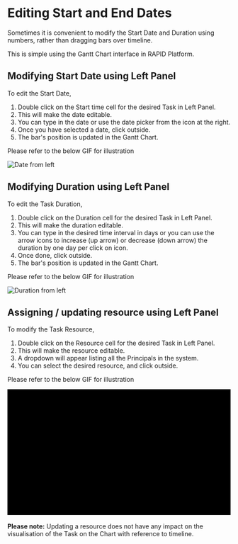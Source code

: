 # Editing Start and End Dates

Sometimes it is convenient to modify the Start Date and Duration using numbers, rather than dragging bars over timeline.

This is simple using the Gantt Chart interface in RAPID Platform.

## Modifying Start Date using Left Panel

To edit the Start Date,

1. Double click on the Start time cell for the desired Task in Left Panel.
2. This will make the date editable.
3. You can type in the date or use the date picker from the icon at the right.
4. Once you have selected a date, click outside.
5. The bar's position is updated in the Gantt Chart.

Please refer to the below GIF for illustration

![Date from left](changing-date.gif)

## Modifying Duration using Left Panel

To edit the Task Duration,

1. Double click on the Duration cell for the desired Task in Left Panel.
2. This will make the duration editable.
3. You can type in the desired time interval in days or you can use the arrow icons to increase (up arrow) or decrease (down arrow) the duration by one day per click on icon.
4. Once done, click outside.
5. The bar's position is updated in the Gantt Chart.

Please refer to the below GIF for illustration

![Duration from left](changing-duration.gif)

## Assigning / updating resource using Left Panel

To modify the Task Resource,

1. Double click on the Resource cell for the desired Task in Left Panel.
2. This will make the resource editable.
3. A dropdown will appear listing all the Principals in the system.
4. You can select the desired resource, and click outside.

Please refer to the below GIF for illustration

![Resource from left](changing-resource.gif)

**Please note:** Updating a resource does not have any impact on the visualisation of the Task on the Chart with reference to timeline.
